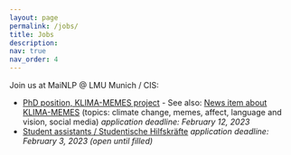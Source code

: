 ```yaml
---
layout: page
permalink: /jobs/
title: Jobs
description: 
nav: true
nav_order: 4
---
```


Join us at MaiNLP @ LMU Munich / CIS:

- [PhD position, KLIMA-MEMES project](content/PhD-KLIMA-MEMES.pdf) - See also: [News item about KLIMA-MEMES](https://www.ifkw.uni-muenchen.de/aktuelles/institutsnews/haim_hassler/index.html) (topics: climate change, memes, affect, language and vision, social media) *application deadline: February 12, 2023*
- [Student assistants / Studentische Hilfskräfte](content/Studentische_Hilfskraft.pdf) *application deadline: February 3, 2023 (open until filled)*


